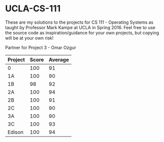 # UCLA-CS-111
These are my solutions to the projects for CS 111 - Operating Systems as taught by Professor Mark Kampe at UCLA in Spring 2016. Feel free to use the source code as inspiration/guidance for your own projects, but copying will be at your own risk!

Partner for Project 3 - Omar Ozgur

Project | Score | Average
---- | ---- | ----
0 | 100 | 91
1A | 100 | 90
1B | 98 | 92
2A | 100 | 94
2B | 100 | 91
2C | 100 | 90
3A | 100 | 90
3C | 100 | 93
Edison | 100 | 94 
